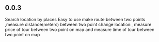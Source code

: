 ## 0.0.3

Search location by places Easy to use make route between two points ,measure distance(meters) between two point change location , measure price of tour between two point on map and measure time of tour between two point on map
